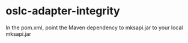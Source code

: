 # oslc-adapter-integrity

In the pom.xml, point the Maven dependency to mksapi.jar to your local  mksapi.jar
